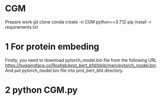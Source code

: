 # CGM

Prepare work
git clone
conda create -n CGM python==3.7.12
pip install -r requirements.txt

# 1 For protein embeding 
Firstly, you need to download pytorch_model.bin file from the following URL https://huggingface.co/Rostlab/prot_bert_bfd/blob/main/pytorch_model.bin. And put pytorch_model.bin file into prot_bert_bfd directory.

# 2 python CGM.py
